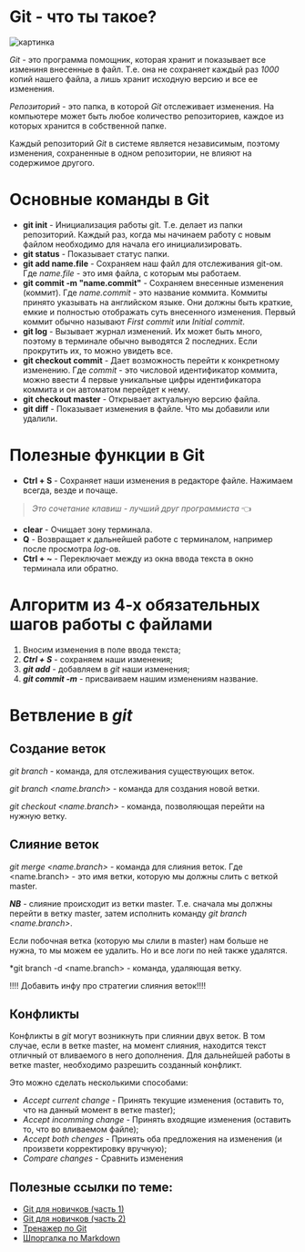 # **Git** - что ты такое?

![картинка](https://biomolecula.ru/media/cache/98/25/9825a77efa68667f66f6c62cd2c5d784.png)

*Git* - это программа помощник, которая хранит и показывает все измениня внесенные в файл. Т.е. она не сохраняет каждый раз *1000* копий нашего файла, а лишь хранит исходную версию и все ее изменения.

*Репозиторий* - это папка, в которой *Git* отслеживает изменения. На компьютере может быть любое количество репозиториев, каждое из которых хранится в собственной папке. 

Каждый репозиторий *Git* в системе является независимым, поэтому изменения, сохраненные в одном репозитории, не влияют на содержимое другого.

# Основные команды в **Git**
* **git init** - Инициализация работы git. Т.е. делает из папки репозиторий. Каждый раз, когда мы начинаем работу с новым файлом необходимо для начала его инициализировать.
* **git status** - Показывает статус папки.
* **git add name.file** - Сохраняем наш файл для отслеживания git-ом. Где *name.file* - это имя файла, с которым мы работаем.
* **git commit -m "name.commit"** - Сохраняем внесенные изменения (коммит). Где *name.commit* - это название коммита.
Коммиты принято указывать на английском языке. Они должны быть краткие, емкие и полностью отображать суть внесенного изменения. 
Первый коммит обычно называют *First commit* или *Initial commit*.
* **git log** - Вызывает журнал изменений. Их может быть много, поэтому в терминале обычно выводятся 2 последних. Если прокрутить их, то можно увидеть все.
* **git checkout commit** - Дает возможность перейти к конкретному изменению. Где *commit* - это числовой идентификатор коммита, можно ввести 4 первые уникальные цифры идентификатора коммита  и он автоматом перейдет к нему.
* **git checkout master** - Открывает актуальную версию файла.
* **git diff** - Показывает изменения в файле. Что мы добавили или удалили.

# Полезные функции в **Git**
* **Ctrl + S** - Сохраняет наши изменения в редакторе файле. Нажимаем всегда, везде и почаще. 
> *Это сочетание клавиш - лучший друг программиста* :point_left: 
* **clear** - Очищает зону терминала.
* **Q** - Возвращает к дальнейшей работе с терминалом, например после просмотра *log*-ов.
* **Ctrl + ~** - Переключает между из окна ввода текста в окно терминала или обратно.

# Алгоритм из 4-х обязательных шагов работы с файлами
1. Вносим изменения в поле ввода текста;
2. ***Ctrl + S*** - сохраняем наши изменения;
3. ***git add*** -  добавляем в *git* наши изменения;
4. ***git commit -m*** - присваиваем нашим изменениям название.

# Ветвление в __*git*__
## Создание веток
*git branch* - команда, для отслеживания существующих веток.

*git branch <name.branch*> - команда для создания новой ветки.

*git checkout <name.branch>* - команда, позволяющая перейти на нужную ветку.
## Слияние веток

*git merge <name.branch>* - команда для слияния веток. Где <name.branch> - это имя ветки, которую мы должны слить с веткой master.

__*NB*__ -  слияние происходит из ветки master. Т.е. сначала мы должны перейти в ветку master, затем исполнить команду *git branch <name.branch>*.

Если побочная ветка (которую мы слили в master) нам больше не нужна, то мы можем ее удалить. Но и все логи по ней также удалятся.

*git branch -d <name.branch> - команда, удаляющая ветку.

!!!! Добавить инфу про стратегии слияния веток!!!!
## Конфликты
Конфликты в *git* могут возникнуть при слиянии двух веток. В том случае, если в ветке master, на момент слияния, находится текст отличный от вливаемого в него дополнения. 
Для дальнейшей работы в ветке master, необходимо разрешить созданный конфликт. 

Это можно сделать несколькими способами:

* _Accept current change_ - Принять текущие изменения (оставить то, что на данный момент в ветке master);
* _Accept incomming change_ - Принять входящие изменения (оставить то, что во вливаемом файле);
* _Accept both chenges_ - Принять оба предложения на изменения (и произвети корректировку вручную);
* _Compare changes_ - Сравнить изменения
## Полезные ссылки по теме:
* [Git для новичков (часть 1)](https://habr.com/ru/post/541258/)
* [Git для новичков (часть 2)](https://habr.com/ru/post/542616/)
* [Тренажер по Git](https://learngitbranching.js.org/?locale=ru_RU)
* [Шпоргалка по Markdown](https://texterra.ru/blog/ischerpyvayushchaya-shpargalka-po-sintaksisu-razmetki-markdown-na-zametku-avtoram-veb-razrabotchikam.html)
